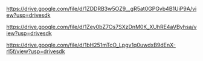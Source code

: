 
https://drive.google.com/file/d/1ZDDRB3w5OZ9__gR5at0GPGvb4B1UiP9A/view?usp=drivesdk


https://drive.google.com/file/d/1Zey0bZ7Os7SXzDnM0K_XUhRE4aVByhsa/view?usp=drivesdk

https://drive.google.com/file/d/1bH251mTcO_Lpgv1q0uwdxB9dEnX-rl5f/view?usp=drivesdk
